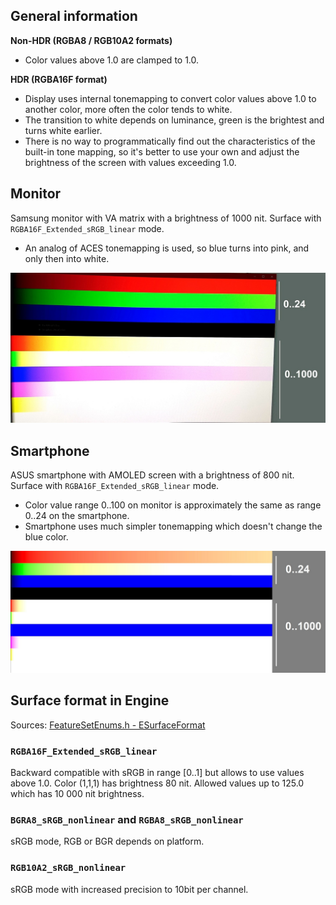 ## General information

__Non-HDR (RGBA8 / RGB10A2 formats)__

* Color values above 1.0 are clamped to 1.0.

__HDR (RGBA16F format)__

* Display uses internal tonemapping to convert color values above 1.0 to another color, more often the color tends to white.
* The transition to white depends on luminance, green is the brightest and turns white earlier.
* There is no way to programmatically find out the characteristics of the built-in tone mapping, so it's better to use your own and adjust the brightness of the screen with values exceeding 1.0.


## Monitor

Samsung monitor with VA matrix with a brightness of 1000 nit. Surface with `RGBA16F_Extended_sRGB_linear` mode.

* An analog of ACES tonemapping is used, so blue turns into pink, and only then into white.

![](ru/img/HDR-monitor.jpg)


## Smartphone

ASUS smartphone with AMOLED screen with a brightness of 800 nit. Surface with `RGBA16F_Extended_sRGB_linear` mode.

* Color value range 0..100 on monitor is approximately the same as range 0..24 on the smartphone.
* Smartphone uses much simpler tonemapping which doesn't change the blue color.

![](ru/img/HDR-smartphone.jpg)


## Surface format in Engine

Sources: [FeatureSetEnums.h - ESurfaceFormat](../src/graphics/Public/FeatureSetEnums.h#L26)

### `RGBA16F_Extended_sRGB_linear`

Backward compatible with sRGB in range [0..1] but allows to use values above 1.0.
Color (1,1,1) has brightness 80 nit. Allowed values up to 125.0 which has 10 000 nit brightness.

### `BGRA8_sRGB_nonlinear` and `RGBA8_sRGB_nonlinear`

sRGB mode, RGB or BGR depends on platform.

### `RGB10A2_sRGB_nonlinear`

sRGB mode with increased precision to 10bit per channel.
